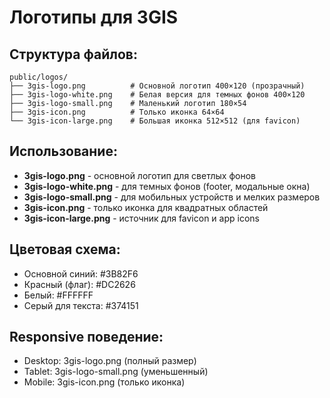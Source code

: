 # Логотипы для 3GIS

## Структура файлов:

```
public/logos/
├── 3gis-logo.png          # Основной логотип 400×120 (прозрачный)
├── 3gis-logo-white.png    # Белая версия для темных фонов 400×120
├── 3gis-logo-small.png    # Маленький логотип 180×54
├── 3gis-icon.png          # Только иконка 64×64
└── 3gis-icon-large.png    # Большая иконка 512×512 (для favicon)
```

## Использование:

- **3gis-logo.png** - основной логотип для светлых фонов
- **3gis-logo-white.png** - для темных фонов (footer, модальные окна)
- **3gis-logo-small.png** - для мобильных устройств и мелких размеров
- **3gis-icon.png** - только иконка для квадратных областей
- **3gis-icon-large.png** - источник для favicon и app icons

## Цветовая схема:

- Основной синий: #3B82F6
- Красный (флаг): #DC2626  
- Белый: #FFFFFF
- Серый для текста: #374151

## Responsive поведение:

- Desktop: 3gis-logo.png (полный размер)
- Tablet: 3gis-logo-small.png (уменьшенный)
- Mobile: 3gis-icon.png (только иконка)